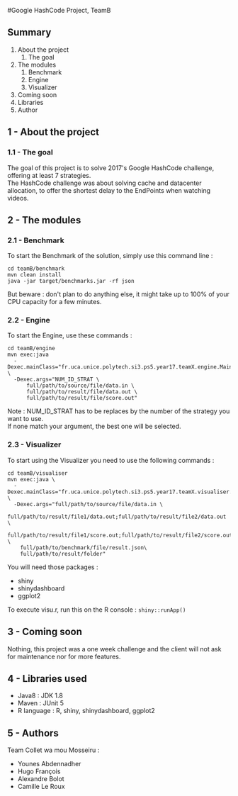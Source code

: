 #Google HashCode Project, TeamB

## Summary
1. About the project
    1. The goal
2. The modules
    1. Benchmark
    2. Engine
    3. Visualizer
3. Coming soon
4. Libraries
5. Author

## 1 - About the project

### 1.1 - The goal
The goal of this project is to solve 2017's Google HashCode challenge, offering at least 7 strategies.
<br>
The HashCode challenge was about solving cache and datacenter allocation, to offer the shortest delay to the EndPoints when watching videos.

## 2 - The modules

### 2.1 - Benchmark
To start the Benchmark of the solution, simply use this command line :
```
cd teamB/benchmark
mvn clean install
java -jar target/benchmarks.jar -rf json
```
But beware :  don't plan to do anything else, it might take up to 100% of your  CPU capacity for a few minutes.

### 2.2 - Engine
To start the Engine, use these commands :
```
cd teamB/engine
mvn exec:java
  -Dexec.mainClass="fr.uca.unice.polytech.si3.ps5.year17.teamX.engine.Main" \
  -Dexec.args="NUM_ID_STRAT \
      full/path/to/source/file/data.in \
      full/path/to/result/file/data.out \
      full/path/to/result/file/score.out"
```
Note : NUM_ID_STRAT has to be replaces by the number of the strategy you want to use.
<br>
If none match your argument, the best one will be selected.

### 2.3 - Visualizer
To start using the Visualizer you need to use the following commands : 
```
cd teamB/visualiser
mvn exec:java \
  -Dexec.mainClass="fr.uca.unice.polytech.si3.ps5.year17.teamX.visualiser.Main" \
  -Dexec.args="full/path/to/source/file/data.in \
    full/path/to/result/file1/data.out;full/path/to/result/file2/data.out \
    full/path/to/result/file1/score.out;full/path/to/result/file2/score.out \
    full/path/to/benchmark/file/result.json\
    full/path/to/result/folder"
```

You will need those packages :
* shiny
* shinydashboard
* ggplot2

To execute visu.r, run this on the R console :
`shiny::runApp()`
##  3 - Coming soon
Nothing, this project was a one week challenge and the client will not ask for maintenance nor for more features.
##  4 - Libraries used
* Java8 : JDK 1.8
* Maven : JUnit 5
* R language : R, shiny, shinydashboard, ggplot2

##  5 - Authors
Team Collet wa mou Mosseiru :
* Younes Abdennadher
* Hugo François
* Alexandre Bolot
* Camille Le Roux

